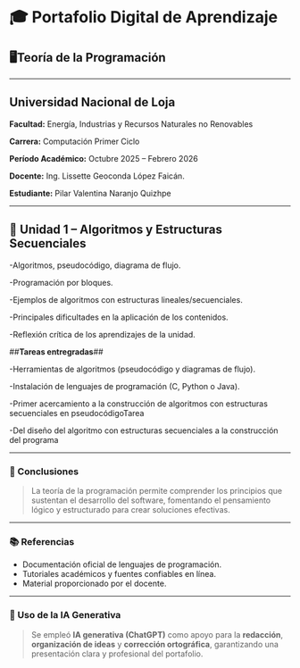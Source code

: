 # 🎓 Portafolio Digital de Aprendizaje
## 🖥️Teoría de la Programación 
---
## **Universidad Nacional de Loja**

**Facultad:** Energía, Industrias y Recursos Naturales no Renovables  

**Carrera:** Computación Primer Ciclo

**Período Académico:** Octubre 2025 – Febrero 2026  

**Docente:** Ing. Lissette Geoconda López Faicán.

**Estudiante:** Pilar Valentina Naranjo Quizhpe

---

## 🧩 **Unidad 1 – Algoritmos y Estructuras Secuenciales**

-Algoritmos, pseudocódigo, diagrama de flujo.

-Programación por bloques.

-Ejemplos de algoritmos con estructuras lineales/secuenciales.

-Principales dificultades en la aplicación de los contenidos.

-Reflexión crítica de los aprendizajes de la unidad.

##**Tareas entregradas**##

-Herramientas de algoritmos (pseudocódigo y diagramas de flujo).

-Instalación de lenguajes de programación (C, Python o Java).

-Primer acercamiento a la construcción de algoritmos con estructuras secuenciales en pseudocódigoTarea

-Del diseño del algoritmo con estructuras secuenciales a la construcción del programa

---

### 🧭 Conclusiones
> La teoría de la programación permite comprender los principios que sustentan el desarrollo del software, fomentando el pensamiento lógico y estructurado para crear soluciones efectivas.

---

### 📚 Referencias
- Documentación oficial de lenguajes de programación.  
- Tutoriales académicos y fuentes confiables en línea.  
- Material proporcionado por el docente.  

---

### 🤖 Uso de la IA Generativa
> Se empleó **IA generativa (ChatGPT)** como apoyo para la **redacción**, **organización de ideas** y **corrección ortográfica**, garantizando una presentación clara y profesional del portafolio.
